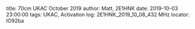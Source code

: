 title: 70cm UKAC October 2019
author: Matt, 2E1HNK
date: 2019-10-03 23:00:00
tags: UKAC, Activation
log: 2E1HNK_2019_10_08_432 MHz
locator: IO92ba
